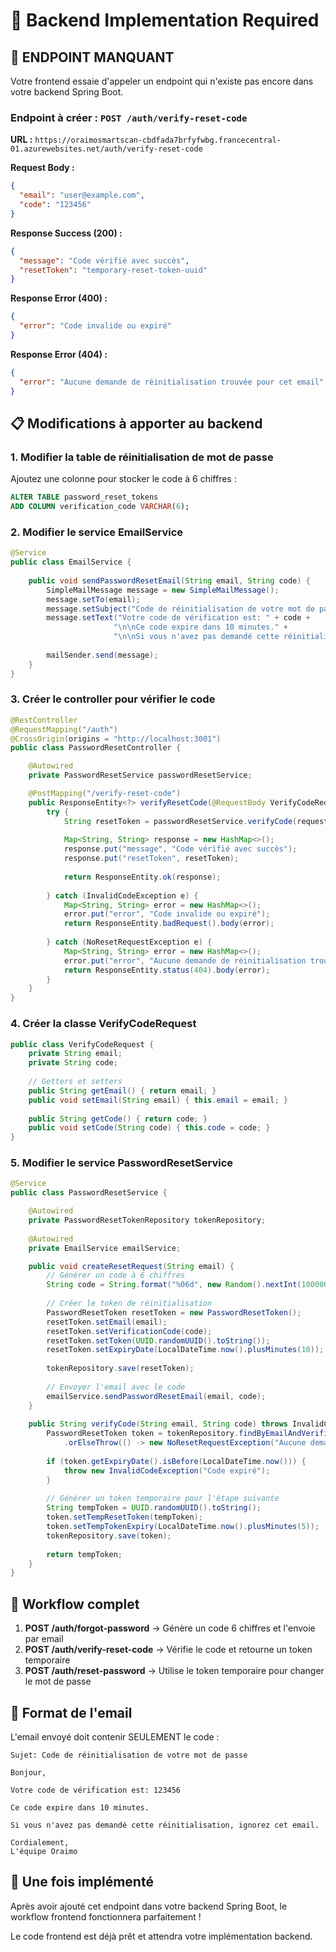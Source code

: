 # 🔧 Backend Implementation Required

## 🚨 ENDPOINT MANQUANT

Votre frontend essaie d'appeler un endpoint qui n'existe pas encore dans votre backend Spring Boot.

### Endpoint à créer : `POST /auth/verify-reset-code`

**URL :** `https://oraimosmartscan-cbdfada7brfyfwbg.francecentral-01.azurewebsites.net/auth/verify-reset-code`

**Request Body :**
```json
{
  "email": "user@example.com",
  "code": "123456"
}
```

**Response Success (200) :**
```json
{
  "message": "Code vérifié avec succès",
  "resetToken": "temporary-reset-token-uuid"
}
```

**Response Error (400) :**
```json
{
  "error": "Code invalide ou expiré"
}
```

**Response Error (404) :**
```json
{
  "error": "Aucune demande de réinitialisation trouvée pour cet email"
}
```

## 📋 Modifications à apporter au backend

### 1. Modifier la table de réinitialisation de mot de passe

Ajoutez une colonne pour stocker le code à 6 chiffres :

```sql
ALTER TABLE password_reset_tokens 
ADD COLUMN verification_code VARCHAR(6);
```

### 2. Modifier le service EmailService

```java
@Service
public class EmailService {
    
    public void sendPasswordResetEmail(String email, String code) {
        SimpleMailMessage message = new SimpleMailMessage();
        message.setTo(email);
        message.setSubject("Code de réinitialisation de votre mot de passe");
        message.setText("Votre code de vérification est: " + code + 
                       "\n\nCe code expire dans 10 minutes." +
                       "\n\nSi vous n'avez pas demandé cette réinitialisation, ignorez cet email.");
        
        mailSender.send(message);
    }
}
```

### 3. Créer le controller pour vérifier le code

```java
@RestController
@RequestMapping("/auth")
@CrossOrigin(origins = "http://localhost:3001")
public class PasswordResetController {

    @Autowired
    private PasswordResetService passwordResetService;

    @PostMapping("/verify-reset-code")
    public ResponseEntity<?> verifyResetCode(@RequestBody VerifyCodeRequest request) {
        try {
            String resetToken = passwordResetService.verifyCode(request.getEmail(), request.getCode());
            
            Map<String, String> response = new HashMap<>();
            response.put("message", "Code vérifié avec succès");
            response.put("resetToken", resetToken);
            
            return ResponseEntity.ok(response);
            
        } catch (InvalidCodeException e) {
            Map<String, String> error = new HashMap<>();
            error.put("error", "Code invalide ou expiré");
            return ResponseEntity.badRequest().body(error);
            
        } catch (NoResetRequestException e) {
            Map<String, String> error = new HashMap<>();
            error.put("error", "Aucune demande de réinitialisation trouvée pour cet email");
            return ResponseEntity.status(404).body(error);
        }
    }
}
```

### 4. Créer la classe VerifyCodeRequest

```java
public class VerifyCodeRequest {
    private String email;
    private String code;
    
    // Getters et setters
    public String getEmail() { return email; }
    public void setEmail(String email) { this.email = email; }
    
    public String getCode() { return code; }
    public void setCode(String code) { this.code = code; }
}
```

### 5. Modifier le service PasswordResetService

```java
@Service
public class PasswordResetService {

    @Autowired
    private PasswordResetTokenRepository tokenRepository;
    
    @Autowired
    private EmailService emailService;

    public void createResetRequest(String email) {
        // Générer un code à 6 chiffres
        String code = String.format("%06d", new Random().nextInt(1000000));
        
        // Créer le token de réinitialisation
        PasswordResetToken resetToken = new PasswordResetToken();
        resetToken.setEmail(email);
        resetToken.setVerificationCode(code);
        resetToken.setToken(UUID.randomUUID().toString());
        resetToken.setExpiryDate(LocalDateTime.now().plusMinutes(10));
        
        tokenRepository.save(resetToken);
        
        // Envoyer l'email avec le code
        emailService.sendPasswordResetEmail(email, code);
    }
    
    public String verifyCode(String email, String code) throws InvalidCodeException, NoResetRequestException {
        PasswordResetToken token = tokenRepository.findByEmailAndVerificationCode(email, code)
            .orElseThrow(() -> new NoResetRequestException("Aucune demande trouvée"));
            
        if (token.getExpiryDate().isBefore(LocalDateTime.now())) {
            throw new InvalidCodeException("Code expiré");
        }
        
        // Générer un token temporaire pour l'étape suivante
        String tempToken = UUID.randomUUID().toString();
        token.setTempResetToken(tempToken);
        token.setTempTokenExpiry(LocalDateTime.now().plusMinutes(5));
        tokenRepository.save(token);
        
        return tempToken;
    }
}
```

## 🔗 Workflow complet

1. **POST /auth/forgot-password** → Génère un code 6 chiffres et l'envoie par email
2. **POST /auth/verify-reset-code** → Vérifie le code et retourne un token temporaire
3. **POST /auth/reset-password** → Utilise le token temporaire pour changer le mot de passe

## 📧 Format de l'email

L'email envoyé doit contenir SEULEMENT le code :

```
Sujet: Code de réinitialisation de votre mot de passe

Bonjour,

Votre code de vérification est: 123456

Ce code expire dans 10 minutes.

Si vous n'avez pas demandé cette réinitialisation, ignorez cet email.

Cordialement,
L'équipe Oraimo
```

## 🚀 Une fois implémenté

Après avoir ajouté cet endpoint dans votre backend Spring Boot, le workflow frontend fonctionnera parfaitement !

Le code frontend est déjà prêt et attendra votre implémentation backend.
